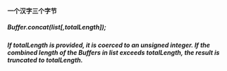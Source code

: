 #### 一个汉字三个字节

##### Buffer.concat(list[,totalLength]);

***If totalLength is provided, it is coerced to an unsigned integer. 
If the combined length of the Buffers in list exceeds totalLength, 
the result is truncated to totalLength.***


